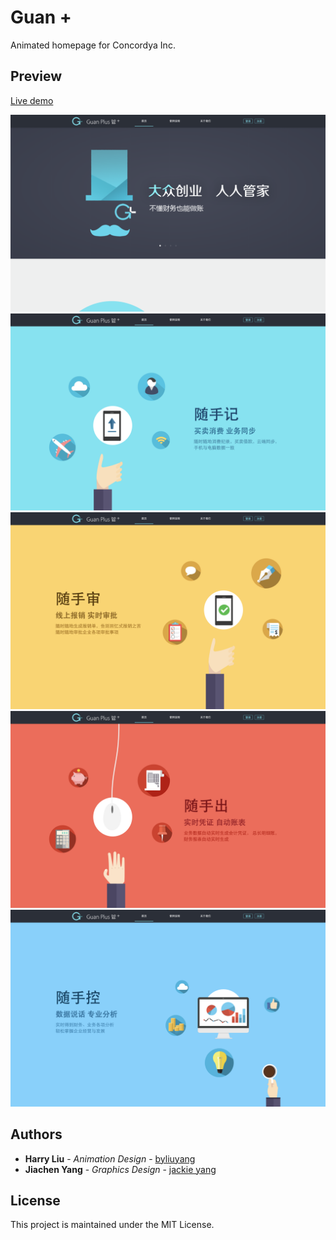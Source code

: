 # Guan +
Animated homepage for Concordya Inc.

## Preview
[Live demo](https://github.com/byliuyang/guanplushomepage)

![First screen](screenshots/0.png)
![Second screen](screenshots/1.png)
![Third screen](screenshots/2.png)
![Forth screen](screenshots/3.png)
![Fifth Screen](screenshots/4.png)

## Authors
- **Harry Liu** - *Animation Design* - [byliuyang](https://github.com/byliuyang)
- **Jiachen Yang** - *Graphics Design* - [jackie yang](https://www.linkedin.com/in/jackie-yang-455205115)

## License
This project is maintained under the MIT License.